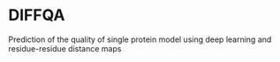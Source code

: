 # DIFFQA
Prediction of the quality of single protein model using deep learning and residue-residue distance maps
